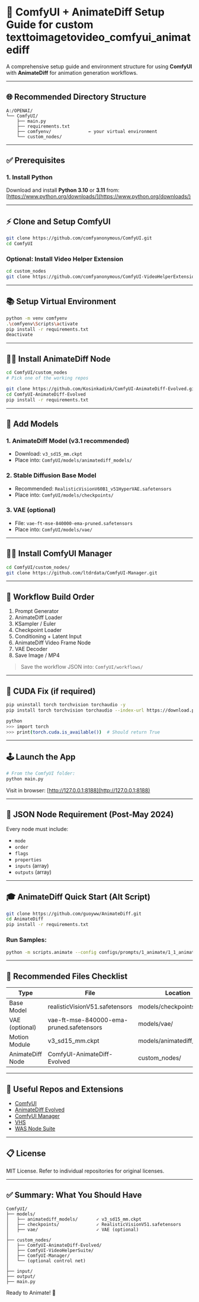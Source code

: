 # 🤖 ComfyUI + AnimateDiff Setup Guide for custom texttoimagetovideo_comfyui_animatediff

A comprehensive setup guide and environment structure for using **ComfyUI** with **AnimateDiff** for animation generation workflows.

---

## 🌐 Recommended Directory Structure

```
A:/OPENAI/
└── ComfyUI/
    ├── main.py
    ├── requirements.txt
    ├── comfyenv/              ← your virtual environment
    └── custom_nodes/
```

---

## ✅ Prerequisites

### 1. Install Python

Download and install **Python 3.10** or **3.11** from:
[https://www.python.org/downloads/](https://www.python.org/downloads/)

---

## ⚡ Clone and Setup ComfyUI

```bash
git clone https://github.com/comfyanonymous/ComfyUI.git
cd ComfyUI
```

### Optional: Install Video Helper Extension

```bash
cd custom_nodes
git clone https://github.com/comfyanonymous/ComfyUI-VideoHelperExtension.git
```

---

## 📚 Setup Virtual Environment

```bash
python -m venv comfyenv
.\comfyenv\Scripts\activate
pip install -r requirements.txt
deactivate
```

---

## 👨‍💨 Install AnimateDiff Node

```bash
cd ComfyUI/custom_nodes
# Pick one of the working repos

git clone https://github.com/Kosinkadink/ComfyUI-AnimateDiff-Evolved.git
cd ComfyUI-AnimateDiff-Evolved
pip install -r requirements.txt
```

---

## 📂 Add Models

### 1. AnimateDiff Model (v3.1 recommended)

* Download: `v3_sd15_mm.ckpt`
* Place into: `ComfyUI/models/animatediff_models/`

### 2. Stable Diffusion Base Model

* Recommended: `RealisticVisionV60B1_v51HyperVAE.safetensors`
* Place into: `ComfyUI/models/checkpoints/`

### 3. VAE (optional)

* File: `vae-ft-mse-840000-ema-pruned.safetensors`
* Place into: `ComfyUI/models/vae/`

---

## 👩‍💳 Install ComfyUI Manager

```bash
cd ComfyUI/custom_nodes/
git clone https://github.com/ltdrdata/ComfyUI-Manager.git
```

---

## 🔄 Workflow Build Order

1. Prompt Generator
2. AnimateDiff Loader
3. KSampler / Euler
4. Checkpoint Loader
5. Conditioning + Latent Input
6. AnimateDiff Video Frame Node
7. VAE Decoder
8. Save Image / MP4

> Save the workflow JSON into: `ComfyUI/workflows/`

---

## 🧪 CUDA Fix (if required)

```bash
pip uninstall torch torchvision torchaudio -y
pip install torch torchvision torchaudio --index-url https://download.pytorch.org/whl/cu121

python
>>> import torch
>>> print(torch.cuda.is_available())  # Should return True
```

---

## 🕹️ Launch the App

```bash
# From the ComfyUI folder:
python main.py
```

Visit in browser: [http://127.0.0.1:8188](http://127.0.0.1:8188)

---

## 📖 JSON Node Requirement (Post-May 2024)

Every node must include:

* `mode`
* `order`
* `flags`
* `properties`
* `inputs` (array)
* `outputs` (array)

---

## 🎓 AnimateDiff Quick Start (Alt Script)

```bash
git clone https://github.com/guoyww/AnimateDiff.git
cd AnimateDiff
pip install -r requirements.txt
```

### Run Samples:

```bash
python -m scripts.animate --config configs/prompts/1_animate/1_1_animate_RealisticVision.yaml
```

---

## 📆 Recommended Files Checklist

| Type             | File                                     | Location                    |
| ---------------- | ---------------------------------------- | --------------------------- |
| Base Model       | realisticVisionV51.safetensors           | models/checkpoints/         |
| VAE (optional)   | vae-ft-mse-840000-ema-pruned.safetensors | models/vae/                 |
| Motion Module    | v3\_sd15\_mm.ckpt                        | models/animatediff\_models/ |
| AnimateDiff Node | ComfyUI-AnimateDiff-Evolved              | custom\_nodes/              |

---

## 🔎 Useful Repos and Extensions

* [ComfyUI](https://github.com/comfyanonymous/ComfyUI)
* [AnimateDiff Evolved](https://github.com/continue-revolution/AnimateDiff)
* [ComfyUI Manager](https://github.com/ltdrdata/ComfyUI-Manager)
* [VHS](https://github.com/Kosinkadink/ComfyUI-VideoHelperSuite)
* [WAS Node Suite](https://github.com/WASasquatch/was-node-suite-comfyui)

---

## 📋 License

MIT License. Refer to individual repositories for original licenses.

---

## ✅ Summary: What You Should Have

```
ComfyUI/
├── models/
│   ├── animatediff_models/       ✓ v3_sd15_mm.ckpt
│   ├── checkpoints/              ✓ RealisticVisionV51.safetensors
│   ├── vae/                      ✓ VAE (optional)
│
├── custom_nodes/
│   ├── ComfyUI-AnimateDiff-Evolved/
│   ├── ComfyUI-VideoHelperSuite/
│   ├── ComfyUI-Manager/
│   └── (optional control net)
│
├── input/
├── output/
├── main.py
```

Ready to Animate! 🚀



